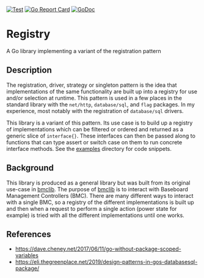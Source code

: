 [![Test](https://github.com/jacobweinstock/registry/workflows/Test/badge.svg)](https://github.com/jacobweinstock/registry/actions?query=workflow%3ATest)
[![Go Report Card](https://goreportcard.com/badge/github.com/bmc-toolbox/bmclib)](https://goreportcard.com/report/github.com/jacobweinstock/registry)
[![GoDoc](https://godoc.org/github.com/bmc-toolbox/bmclib?status.svg)](https://pkg.go.dev/github.com/jacobweinstock/registry)

# Registry

A Go library implementing a variant of the registration pattern

## Description

The registration, driver, strategy or singleton pattern is the idea that implementations of the same functionality are built up into a registry for use and/or selection at runtime. This pattern is used in a few places in the standard library with the `net/http`, `database/sql`, and `flag` packages. In my experience, most notably with the registration of `database/sql` drivers.

This library is a variant of this pattern. Its use case is to build up a registry of implementations which can be filtered or ordered and returned as a generic slice of `interface{}`. These interfaces can then be passed along to functions that can type assert or switch case on them to run concrete interface methods. See the [examples](examples/) directory for code snippets.

## Background

This library is produced as a general library but was built from its original use-case in [bmclib](https://github.com/bmc-toolbox/bmclib/blob/master/registry/registry.go). The purpose of [bmclib](https://github.com/bmc-toolbox/bmclib) is to interact with Baseboard Management Controllers (BMC). There are many different ways to interact with a single BMC, so a registry of the different implementations is built up and then when a request to perform a single action (power state for example) is tried with all the different implementations until one works.

## References  

- <https://dave.cheney.net/2017/06/11/go-without-package-scoped-variables>
- <https://eli.thegreenplace.net/2019/design-patterns-in-gos-databasesql-package/>
